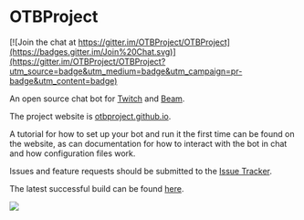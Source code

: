 OTBProject
====================

[![Join the chat at https://gitter.im/OTBProject/OTBProject](https://badges.gitter.im/Join%20Chat.svg)](https://gitter.im/OTBProject/OTBProject?utm_source=badge&utm_medium=badge&utm_campaign=pr-badge&utm_content=badge)

An open source chat bot for <a href="http://www.twitch.tv" target="_blank">Twitch</a> and <a href="https://beam.pro" target="_blank">Beam</a>.

The project website is <a href="http://otbproject.github.io" target="_blank">otbproject.github.io</a>.

A tutorial for how to set up your bot and run it the first time can be found on the website, as can documentation for how to interact with the bot in chat and how configuration files work.

Issues and feature requests should be submitted to the [Issue Tracker](../../issues).

The latest successful build can be found <a target="_blank" href="http://ts.tldcode.uk:8081/nexus/content/repositories/snapshots/com/github/otbproject/otbproject/">here</a>.

<a href="https://travis-ci.org/OTBProject/OTBProject" target="_blank" ><img src="https://travis-ci.org/OTBProject/OTBProject.svg?branch=master"/> </a>
